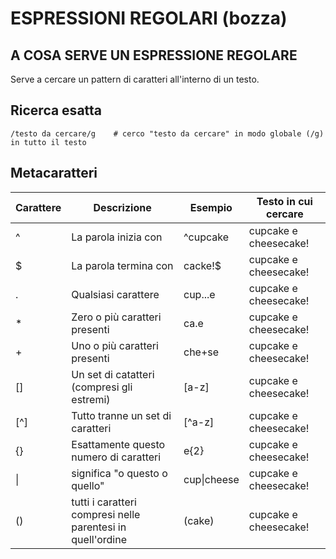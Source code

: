 ESPRESSIONI REGOLARI (bozza)
====

## A COSA SERVE UN ESPRESSIONE REGOLARE

Serve a cercare un pattern di caratteri all'interno di un testo.


## Ricerca esatta

```regex
/testo da cercare/g    # cerco "testo da cercare" in modo globale (/g) in tutto il testo
```

## Metacaratteri

| Carattere | Descrizione | Esempio | Testo in cui cercare |
| --| --| --| --| 
| ^ | La parola inizia con | ^cupcake | cupcake e cheesecake! |
| $ | La parola termina con | cacke!$ | cupcake e cheesecake! |
| . | Qualsiasi carattere | cup...e | cupcake e cheesecake! |
| * | Zero o più caratteri presenti | ca.e | cupcake e cheesecake! | 
| + | Uno o più caratteri presenti | che+se | cupcake e cheesecake! | 
| [] | Un set di catatteri (compresi gli estremi) | [a-z] | cupcake e cheesecake! | 
| [^] | Tutto tranne un set di caratteri | [^a-z] | cupcake e cheesecake! | 
| {} | Esattamente questo numero di caratteri | e{2} | cupcake e cheesecake! | 
| \| | significa "o questo o quello" | cup\|cheese | cupcake e cheesecake! | 
| () | tutti i caratteri compresi nelle parentesi in quell'ordine | (cake) | cupcake e cheesecake! | 


